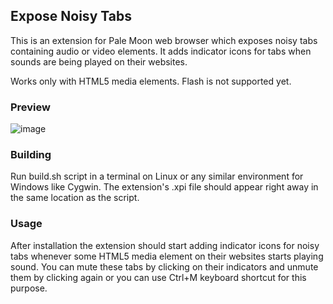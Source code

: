 ## Expose Noisy Tabs
This is an extension for Pale Moon web browser which exposes noisy tabs containing audio or video elements. It adds indicator icons for tabs when sounds are being played on their websites. 

Works only with HTML5 media elements. Flash is not supported yet.

### Preview
![image](http://i.imgur.com/PCnQVvr.png)

### Building
Run build.sh script in a terminal on Linux or any similar environment for Windows like Cygwin. The extension's .xpi file should appear right away in the same location as the script.

### Usage
After installation the extension should start adding indicator icons for noisy tabs whenever some HTML5 media element on their websites starts playing sound. You can mute these tabs by clicking on their indicators and unmute them by clicking again or you can use Ctrl+M keyboard shortcut for this purpose.
